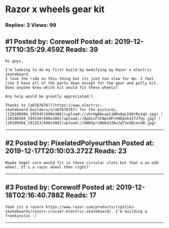 # Razor x wheels gear kit

### Replies: 3 Views: 99

## \#1 Posted by: Corewolf Posted at: 2019-12-17T10:35:29.459Z Reads: 39

```
Hi guys,

I'm looking to do my first build by modifying my Razor x electric skateboard. 
I love the ride on this thing but its just too slow for me. I feel like I have all of the parts down except for the gear and pully kit. Does anyone know which kit would fit these wheels?

Any help would be greatly appreciated:)

Thanks to [a67676767](https://www.electric-skateboard.builders/u/a67676767) for the pictures.
![20180504_195545|690x388](upload://vhrUgBAuzp1jWDn0gLIdUrRu1qV.jpg) ![20180504_195530|690x388](upload://ApOicPJCNpx9FrH4Dpok4ITJfUy.jpg) ![20180504_191353|690x388](upload://bWOdyr1Nb6dJZAxJqTUvGQiacXW.jpg)
```

---
## \#2 Posted by: PixelatedPolyeurthan Posted at: 2019-12-17T20:10:03.272Z Reads: 23

```
Maybe kegel core would fit in those circular slots but that a an odd wheel. It's a razor wheel then right?
```

---
## \#3 Posted by: Corewolf Posted at: 2019-12-18T02:16:40.788Z Reads: 17

```
Yeah its a razorx https://www.razor.com/products/ripstiks-skateboards/razorx-cruiser-electric-skateboard/. I'm building a frankinstin :)
```

---
